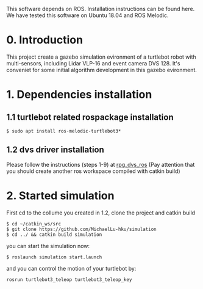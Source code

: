 This software depends on ROS. Installation instructions can be found here. We have tested this software on Ubuntu 18.04 and ROS Melodic.
# 0. Introduction
This project create a gazebo simulation evironment of a turtlebot robot with multi-sensors, including Lidar VLP-16 and event camera DVS 128. It's conveniet for some initial algorithm development in this gazebo evironment.

# 1. Dependencies installation

## 1.1 turtlebot related rospackage installation 
```
$ sudo apt install ros-melodic-turtlebot3*
```
## 1.2 dvs driver installation 

Please follow the instructions (steps 1-9) at [rpg_dvs_ros](https://github.com/uzh-rpg/rpg_dvs_ros)
(Pay attention that you should create another ros workspace compiled with catkin build)

# 2. Started simulation

First cd to the collume you created in 1.2, clone the project and catkin build
```
$ cd ~/catkin_ws/src
$ git clone https://github.com/MichaelLu-hku/simulation
$ cd ../ && catkin build simulation
```
you can start the simulation now:
```
$ roslaunch simulation start.launch 
```
and you can control the motion of your turtlebot by:
```
rosrun turtlebot3_teleop turtlebot3_teleop_key
```
